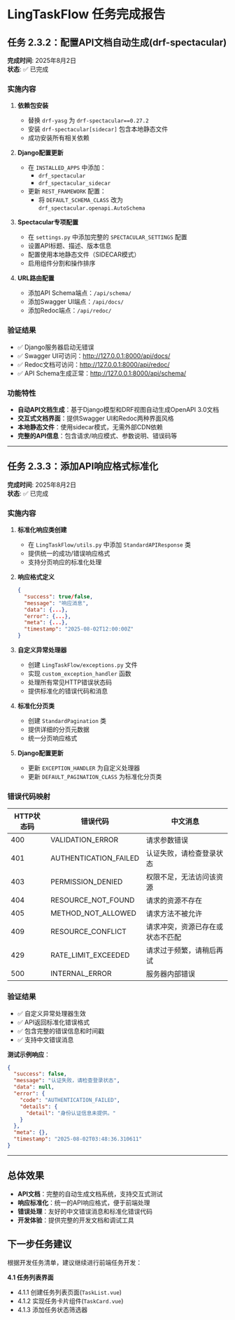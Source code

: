 # LingTaskFlow 任务完成报告

## 任务 2.3.2：配置API文档自动生成(drf-spectacular)

**完成时间**: 2025年8月2日  
**状态**: ✅ 已完成

### 实施内容

1. **依赖包安装**
   - 替换 `drf-yasg` 为 `drf-spectacular==0.27.2`
   - 安装 `drf-spectacular[sidecar]` 包含本地静态文件
   - 成功安装所有相关依赖

2. **Django配置更新**
   - 在 `INSTALLED_APPS` 中添加：
     - `drf_spectacular`
     - `drf_spectacular_sidecar`
   - 更新 `REST_FRAMEWORK` 配置：
     - 将 `DEFAULT_SCHEMA_CLASS` 改为 `drf_spectacular.openapi.AutoSchema`

3. **Spectacular专项配置**
   - 在 `settings.py` 中添加完整的 `SPECTACULAR_SETTINGS` 配置
   - 设置API标题、描述、版本信息
   - 配置使用本地静态文件（SIDECAR模式）
   - 启用组件分割和操作排序

4. **URL路由配置**
   - 添加API Schema端点：`/api/schema/`
   - 添加Swagger UI端点：`/api/docs/`
   - 添加Redoc端点：`/api/redoc/`

### 验证结果

- ✅ Django服务器启动无错误
- ✅ Swagger UI可访问：http://127.0.0.1:8000/api/docs/
- ✅ Redoc文档可访问：http://127.0.0.1:8000/api/redoc/
- ✅ API Schema生成正常：http://127.0.0.1:8000/api/schema/

### 功能特性

- **自动API文档生成**：基于Django模型和DRF视图自动生成OpenAPI 3.0文档
- **交互式文档界面**：提供Swagger UI和Redoc两种界面风格
- **本地静态文件**：使用sidecar模式，无需外部CDN依赖
- **完整的API信息**：包含请求/响应模式、参数说明、错误码等

---

## 任务 2.3.3：添加API响应格式标准化

**完成时间**: 2025年8月2日  
**状态**: ✅ 已完成

### 实施内容

1. **标准化响应类创建**
   - 在 `LingTaskFlow/utils.py` 中添加 `StandardAPIResponse` 类
   - 提供统一的成功/错误响应格式
   - 支持分页响应的标准化处理

2. **响应格式定义**
   ```json
   {
     "success": true/false,
     "message": "响应消息",
     "data": {...},
     "error": {...},
     "meta": {...},
     "timestamp": "2025-08-02T12:00:00Z"
   }
   ```

3. **自定义异常处理器**
   - 创建 `LingTaskFlow/exceptions.py` 文件
   - 实现 `custom_exception_handler` 函数
   - 处理所有常见HTTP错误状态码
   - 提供标准化的错误代码和消息

4. **标准化分页类**
   - 创建 `StandardPagination` 类
   - 提供详细的分页元数据
   - 统一分页响应格式

5. **Django配置更新**
   - 更新 `EXCEPTION_HANDLER` 为自定义处理器
   - 更新 `DEFAULT_PAGINATION_CLASS` 为标准化分页类

### 错误代码映射

| HTTP状态码 | 错误代码 | 中文消息 |
|------------|----------|----------|
| 400 | VALIDATION_ERROR | 请求参数错误 |
| 401 | AUTHENTICATION_FAILED | 认证失败，请检查登录状态 |
| 403 | PERMISSION_DENIED | 权限不足，无法访问该资源 |
| 404 | RESOURCE_NOT_FOUND | 请求的资源不存在 |
| 405 | METHOD_NOT_ALLOWED | 请求方法不被允许 |
| 409 | RESOURCE_CONFLICT | 请求冲突，资源已存在或状态不匹配 |
| 429 | RATE_LIMIT_EXCEEDED | 请求过于频繁，请稍后再试 |
| 500 | INTERNAL_ERROR | 服务器内部错误 |

### 验证结果

- ✅ 自定义异常处理器生效
- ✅ API返回标准化错误格式
- ✅ 包含完整的错误信息和时间戳
- ✅ 支持中文错误消息

**测试示例响应**：
```json
{
  "success": false,
  "message": "认证失败，请检查登录状态",
  "data": null,
  "error": {
    "code": "AUTHENTICATION_FAILED",
    "details": {
      "detail": "身份认证信息未提供。"
    }
  },
  "meta": {},
  "timestamp": "2025-08-02T03:48:36.310611"
}
```

---

## 总体效果

- **API文档**：完整的自动生成文档系统，支持交互式测试
- **响应标准化**：统一的API响应格式，便于前端处理
- **错误处理**：友好的中文错误消息和标准化错误代码
- **开发体验**：提供完整的开发文档和调试工具

## 下一步任务建议

根据开发任务清单，建议继续进行前端任务开发：

**4.1 任务列表界面**
- 4.1.1 创建任务列表页面(`TaskList.vue`)
- 4.1.2 实现任务卡片组件(`TaskCard.vue`)
- 4.1.3 添加任务状态筛选器
